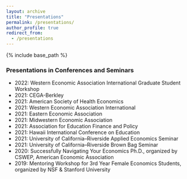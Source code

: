 ```yaml
---
layout: archive
title: "Presentations"
permalink: /presentations/
author_profile: true
redirect_from:
  - /presentations
---
```


{% include base_path %}


### Presentations in Conferences and Seminars

* 2022: Western Economic Association International Graduate Student Workshop
* 2021: CEGA-Berkley
* 2021: American Society of Health Economics
* 2021: Western Economic Association International
* 2021: Eastern Economic Association
* 2021: Midwestern Economic Association
* 2021: Association for Education Finance and Policy
* 2021: Hawaii International Conference on Education
* 2021: University of California–Riverside Applied Economics Seminar
* 2021: University of California–Riverside Brown Bag Seminar
* 2020: Successfully Navigating Your Economics Ph.D., organized by CSWEP, American Economic Association
* 2019: Mentoring Workshop for 3rd Year Female Economics Students, organized by NSF & Stanford University
